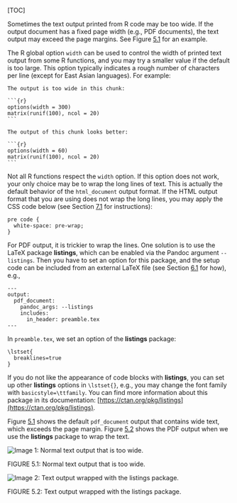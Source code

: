 [TOC]

Sometimes the text output printed from R code may be too wide. If the output document has a fixed page width (e.g., PDF documents), the text output may exceed the page margins. See Figure [5.1](#fig51) for an example.

The R global option `width` can be used to control the width of printed text output from some R functions, and you may try a smaller value if the default is too large. This option typically indicates a rough number of characters per line (except for East Asian languages). For example:

    The output is too wide in this chunk:
    
    ```{r}
    options(width = 300)
    matrix(runif(100), ncol = 20)
    ```
    
    The output of this chunk looks better:
    
    ```{r}
    options(width = 60)
    matrix(runif(100), ncol = 20)
    ```

Not all R functions respect the `width` option. If this option does not work, your only choice may be to wrap the long lines of text. This is actually the default behavior of the `html_document` output format. If the HTML output format that you are using does not wrap the long lines, you may apply the CSS code below (see Section [7.1]($Apply-Custom-CSS) for instructions):

    pre code {
      white-space: pre-wrap;
    }

For PDF output, it is trickier to wrap the lines. One solution is to use the LaTeX package **listings**, which can be enabled via the Pandoc argument `--listings`. Then you have to set an option for this package, and the setup code can be included from an external LaTeX file (see Section [6.1]($Add-LaTeX-Code-To-The-Preamble) for how), e.g.,

    ---
    output:
      pdf_document:
        pandoc_args: --listings
        includes:
          in_header: preamble.tex
    ---

In `preamble.tex`, we set an option of the **listings** package:

    \lstset{
      breaklines=true
    }

If you do not like the appearance of code blocks with **listings**, you can set up other **listings** options in `\lstset{}`, e.g., you may change the font family with `basicstyle=\ttfamily`. You can find more information about this package in its documentation: [https://ctan.org/pkg/listings](https://ctan.org/pkg/listings).

Figure [5.1](https://bookdown.org/yihui/rmarkdown-cookbook/text-width.html#fig:wrap-text-1) shows the default `pdf_document` output that contains wide text, which exceeds the page margin. Figure [5.2](https://bookdown.org/yihui/rmarkdown-cookbook/text-width.html#fig:wrap-text-2) shows the PDF output when we use the **listings** package to wrap the text.

![Image 1: Normal text output that is too wide.](https://bookdown.org/yihui/rmarkdown-cookbook/images/wrap-none.png)

<div id="fig51">
FIGURE 5.1: Normal text output that is too wide.
</div>

![Image 2: Text output wrapped with the listings package.](https://bookdown.org/yihui/rmarkdown-cookbook/images/wrap-listings.png)

<div id="fig52">
FIGURE 5.2: Text output wrapped with the listings package.
</div>
